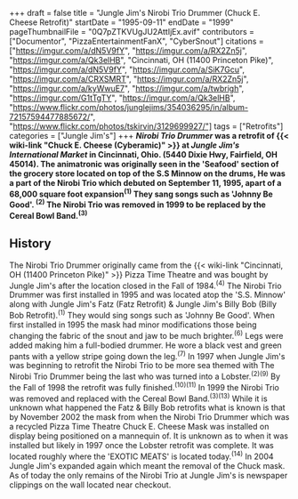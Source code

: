 +++
draft = false
title = "Jungle Jim's Nirobi Trio Drummer (Chuck E. Cheese Retrofit)"
startDate = "1995-09-11"
endDate = "1999"
pageThumbnailFile = "0Q7pZTKVUgJU2AttIjEx.avif"
contributors = ["Documentor", "PizzaEntertainmentFanX", "CyberSnout"]
citations = ["https://imgur.com/a/dN5V9fY", "https://imgur.com/a/RX2Zn5j", "https://imgur.com/a/Qk3elHB", "Cincinnati, OH (11400 Princeton Pike)", "https://imgur.com/a/dN5V9fY", "https://imgur.com/a/SiK7Gcu", "https://imgur.com/a/CRXSMRT", "https://imgur.com/a/RX2Zn5j", "https://imgur.com/a/kyWwuE7", "https://imgur.com/a/twbrigh", "https://imgur.com/G1tTgTY", "https://imgur.com/a/Qk3elHB", "https://www.flickr.com/photos/junglejims/354036295/in/album-72157594477885672/", "https://www.flickr.com/photos/tskirvin/3129699927/"]
tags = ["Retrofits"]
categories = ["Jungle Jim's"]
+++
***Nirobi Trio Drummer* was a retrofit of {{< wiki-link "Chuck E. Cheese (Cyberamic)" >}} at *Jungle Jim's International Market* in Cincinnati, Ohio. (5440 Dixie Hwy, Fairfield, OH 45014).
The animatronic was originally seen in the 'Seafood' section of the grocery store located on top of the S.S Minnow on the drums, He was a part of the Nirobi Trio which debuted on September 11, 1995, apart of a 68,000 square foot expansion<sup>(1)</sup> They sang songs such as 'Johnny Be Good'. <sup>(2)</sup> The Nirobi Trio was removed in 1999 to be replaced by the Cereal Bowl Band.<sup>(3)</sup>**

## History

The Nirobi Trio Drummer originally came from the {{< wiki-link "Cincinnati, OH (11400 Princeton Pike)" >}} Pizza Time Theatre and was bought by Jungle Jim's after the location closed in the Fall of 1984.<sup>(4)</sup> The Nirobi Trio Drummer was first installed in 1995 and was located atop the 'S.S. Minnow' along with Jungle Jim's Fatz (Fatz Retrofit) & Jungle Jim's Billy Bob (Billy Bob Retrofit).<sup>(1)</sup> They would sing songs such as 'Johnny Be Good'. When first installed in 1995 the mask had minor modifications those being changing the fabric of the snout and jaw to be much brighter.<sup>(6)</sup> Legs were added making him a full-bodied drummer. He wore a black vest and green pants with a yellow stripe going down the leg.<sup>(7)</sup>
In 1997 when Jungle Jim's was beginning to retrofit the Nirobi Trio to be more sea themed with The Nirobi Trio Drummer being the last who was turned into a Lobster.<sup>(2)(9)</sup> By the Fall of 1998 the retrofit was fully finished.<sup>(10)(11)</sup>
In 1999 the Nirobi Trio was removed and replaced with the Cereal Bowl Band.<sup>(3)(13)</sup> While it is unknown what happened the Fatz & Billy Bob retrofits what is known is that by November 2002 the mask from when the Nirobi Trio Drummer which was a recycled Pizza Time Theatre Chuck E. Cheese Mask was installed on display being positioned on a mannequin of. It is unknown as to when it was installed but likely in 1997 once the Lobster retrofit was complete. It was located roughly where the 'EXOTIC MEATS' is located today.<sup>(14)</sup> In 2004 Jungle Jim's expanded again which meant the removal of the Chuck mask. As of today the only remains of the Nirobi Trio at Jungle Jim's is newspaper clippings on the wall located near checkout.

